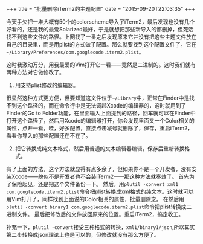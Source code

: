 +++
title  = "批量删除iTerm2的主题配置"
date = "2015-09-20T22:03:35"
+++


今天手欠把一堆大概有50个的colorscheme导入了iTerm2，最后发现也没有几个好看的，还是我的最爱Solarized最好，于是就想把那些新导入的都删掉，但死活找不到这些文件的路径。上网找了一番之后发现原来它并没有把这些主题文件放在自己的目录里，而是用plist的方式做了配置。那么就要找到这个配置文件了。它在`~/Library/Preferences/com.googlecode.iterm2.plist`。

这时我激动万分，用我最爱的Vim打开它一看——竟然是二进制的。这时我们就有两种方法对它做修改了。

1. 用支持plist修改的编辑器。

很显然这种方式更方便，但要知道这文件位于`~/Library`中，正常在Finder中是找不到这个路径的，而在命令行中是无法调起Xcode的编辑器的，这时就用到了Finder的Go to Folder功能，在里面输入上面提到的路径，回车就可以在Finder中打开这个路径了，然后用Xcode的编辑器打开，你会发现里面又一个Color相关的属性，点开一看，哇，好多配置，直接点击减号就删除了，保存，重启iTerm2，看看你导入的那些配置还在不在了。

2. 把它转换成纯文本格式，然后用普通的文本编辑器编辑，保存后重新转换格式。

有了上面的方法，这个方法就显得有点多余了，但如果你不是一个开发者，没有安装Xcode——貌似不是开发者也不会装iTerm2——那这种方法就奏效了。
首先为了保险起见，还是把这个文件备份一下。
然后，用`plutil -convert xml1 com.googlecode.iterm2.plist`命令把plist转换成xml格式的纯文本。这时就可以用Vim打开了，同样找到上面说的Color相关的属性，批量删除之。
在然后用`plutil -convert binary1 com.googlecode.iterm2.plist`命令把plist转换成二进制文件。
最后把修改后的文件放回原来的位置。重启iTerm2，搞定收工。

补充一下，`plutil -convert`接受三种格式的转换，`xml1/binary1/json`,所以其实第二步转换成json理论上也是可以的，但修改就没有那么方便了。

